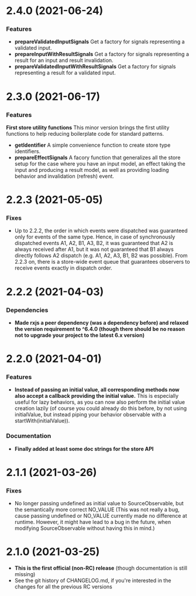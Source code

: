 # 2.4.0 (2021-06-24)

### Features

- **prepareValidatedInputSignals** Get a factory for signals representing a validated input.
- **prepareInputWithResultSignals** Get a factory for signals representing a result for an input and result invalidation.
- **prepareValidatedInputWithResultSignals** Get a factory for signals representing a result for a validated input.

# 2.3.0 (2021-06-17)

### Features

**First store utility functions** This minor version brings the first utility functions to help reducing boilerplate code for standard patterns.
- **getIdentifier** A simple convenience function to create store type identifiers.
- **prepareEffectSignals** A facory function that generalizes all the store setup for the case where you have an input model, an effect taking the input and producing a result model, as well as providing loading behavior and invalidation (refresh) event.

# 2.2.3 (2021-05-05)

### Fixes

- Up to 2.2.2, the order in which events were dispatched was guaranteed only for events of the same type. Hence, in case of synchronously dispatched events A1, A2, B1, A3, B2, it was guaranteed that A2 is always received after A1, but it was not guaranteed that B1 always directly follows A2 dispatch (e.g. A1, A2, A3, B1, B2 was possible). From 2.2.3 on, there is a store-wide event queue that guarantees observers to receive events exactly in dispatch order.

# 2.2.2 (2021-04-03)

### Dependencies

- **Made rxjs a peer dependency (was a dependency before) and relaxed the version requirement to ^6.4.0 (though there should be no reason not to upgrade your project to the latest 6.x version)**

# 2.2.0 (2021-04-01)

### Features

- **Instead of passing an initial value, all corresponding methods now also accept a callback providing the initial value.** This is especially useful for lazy behaviors, as you can now also perform the initial value creation lazily (of course you could already do this before, by not using initialValue, but instead piping your behavior observable with a startWith(initialValue)).

### Documentation

- **Finally added at least some doc strings for the store API**

# 2.1.1 (2021-03-26)

### Fixes

- No longer passing undefined as initial value to SourceObservable, but the semantically more correct NO_VALUE (This was not really a bug, cause passing undefined or NO_VALUE currently made no difference at runtime. However, it might have lead to a bug in the future, when modifying SourceObservable without having this in mind.)

# 2.1.0 (2021-03-25)

- **This is the first official (non-RC) release** (though documentation is still missing)
- See the git history of CHANGELOG.md, if you're interested in the changes for all the previous RC versions
